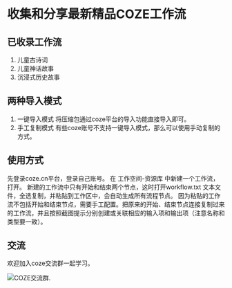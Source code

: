 # 收集和分享最新精品COZE工作流


## 已收录工作流

1. 儿童古诗词
2. 儿童神话故事
3. 沉浸式历史故事

## 两种导入模式

1. 一键导入模式 将压缩包通过coze平台的导入功能直接导入即可。
2. 手工复制模式 有些coze账号不支持一键导入模式，那么可以使用手动复制的方式。

## 使用方式

先登录coze.cn平台，登录自己账号。 在 工作空间-资源库 中新建一个工作流，打开。 新建的工作流中只有开始和结束两个节点，这时打开workflow.txt 文本文件，全选复制，并粘贴到工作区中，会自动生成所有流程节点。 因为粘贴的工作流不包括开始和结束节点，需要手工配置。把原来的开始、结束节点连接复制过来的工作流，并且按照截图提示分别创建或关联相应的输入项和输出项（注意名称和类型要一致）。

## 交流

欢迎加入coze交流群一起学习。

![COZE交流群](http://rd-media.oss-cn-hangzhou.aliyuncs.com/ljw/aiqnw/qrcode.jpg?OSSAccessKeyId=LTAI4FfBV51y6mbgxdq7sTjQ&Expires=3601758623637&Signature=4ahYnIlOgcbBvSxNPq2CLleqYNw%3D).
